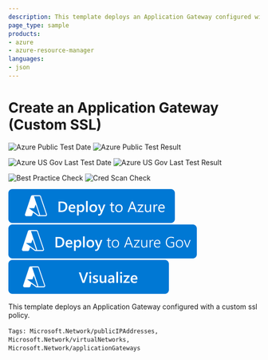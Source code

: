 ```yaml
---
description: This template deploys an Application Gateway configured with a custom ssl policy.
page_type: sample
products:
- azure
- azure-resource-manager
languages:
- json
---
```

# Create an Application Gateway (Custom SSL)

![Azure Public Test Date](https://azurequickstartsservice.blob.core.windows.net/badges/quickstarts/microsoft.network/application-gateway-sslpolicy-custom/PublicLastTestDate.svg)
![Azure Public Test Result](https://azurequickstartsservice.blob.core.windows.net/badges/quickstarts/microsoft.network/application-gateway-sslpolicy-custom/PublicDeployment.svg)

![Azure US Gov Last Test Date](https://azurequickstartsservice.blob.core.windows.net/badges/quickstarts/microsoft.network/application-gateway-sslpolicy-custom/FairfaxLastTestDate.svg)
![Azure US Gov Last Test Result](https://azurequickstartsservice.blob.core.windows.net/badges/quickstarts/microsoft.network/application-gateway-sslpolicy-custom/FairfaxDeployment.svg)

![Best Practice Check](https://azurequickstartsservice.blob.core.windows.net/badges/quickstarts/microsoft.network/application-gateway-sslpolicy-custom/BestPracticeResult.svg)
![Cred Scan Check](https://azurequickstartsservice.blob.core.windows.net/badges/quickstarts/microsoft.network/application-gateway-sslpolicy-custom/CredScanResult.svg)

[![Deploy To Azure](https://raw.githubusercontent.com/Azure/azure-quickstart-templates/master/1-CONTRIBUTION-GUIDE/images/deploytoazure.svg?sanitize=true)](https://portal.azure.com/#create/Microsoft.Template/uri/https%3A%2F%2Fraw.githubusercontent.com%2FAzure%2Fazure-quickstart-templates%2Fmaster%2Fquickstarts%2Fmicrosoft.network%2Fapplication-gateway-sslpolicy-custom%2Fazuredeploy.json)
[![Deploy To Azure US Gov](https://raw.githubusercontent.com/Azure/azure-quickstart-templates/master/1-CONTRIBUTION-GUIDE/images/deploytoazuregov.svg?sanitize=true)](https://portal.azure.us/#create/Microsoft.Template/uri/https%3A%2F%2Fraw.githubusercontent.com%2FAzure%2Fazure-quickstart-templates%2Fmaster%2Fquickstarts%2Fmicrosoft.network%2Fapplication-gateway-sslpolicy-custom%2Fazuredeploy.json)
[![Visualize](https://raw.githubusercontent.com/Azure/azure-quickstart-templates/master/1-CONTRIBUTION-GUIDE/images/visualizebutton.svg?sanitize=true)](http://armviz.io/#/?load=https%3A%2F%2Fraw.githubusercontent.com%2FAzure%2Fazure-quickstart-templates%2Fmaster%2Fquickstarts%2Fmicrosoft.network%2Fapplication-gateway-sslpolicy-custom%2Fazuredeploy.json)

This template deploys an Application Gateway configured with a custom ssl policy.

`Tags: Microsoft.Network/publicIPAddresses, Microsoft.Network/virtualNetworks, Microsoft.Network/applicationGateways`

